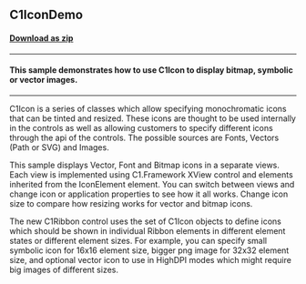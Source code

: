 ## C1IconDemo
#### [Download as zip](https://grapecity.github.io/DownGit/#/home?url=https://github.com/GrapeCity/ComponentOne-WinForms-Samples/tree/master/Core\C1.Win\CS\C1IconDemo)
____
#### This sample demonstrates how to use C1Icon to display bitmap, symbolic or vector images.
____
C1Icon is a series of classes which allow specifying monochromatic icons that can be tinted and resized.
These icons are thought to be used internally in the controls as well as allowing customers to specify different icons through the api of the controls.
The possible sources are Fonts, Vectors (Path or SVG) and Images.

This sample displays Vector, Font and Bitmap icons in a separate views. Each view is implemented using C1.Framework XView control and elements inherited from the IconElement element. You can switch between views and change icon or application properties to see how it all works.
Change icon size to compare how resizing works for vector and bitmap icons.

The new C1Ribbon control uses the set of C1Icon objects to define icons which should be shown in individual Ribbon elements in different element states or different element sizes.
For example, you can specify small symbolic icon for 16x16 element size, bigger png image for 32x32 element size, and optional vector icon to use in HighDPI modes which might require big images of different sizes.

